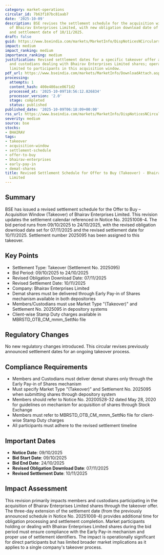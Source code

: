 ```yaml
---
category: market-operations
circular_id: 7b63f187bc81aab7
date: '2025-10-09'
description: BSE revises the settlement schedule for the acquisition window takeover
  of Bhairav Enterprises Limited, with new obligation download date of 07/11/2025
  and settlement date of 10/11/2025.
draft: false
guid: https://www.bseindia.com/markets/MarketInfo/DispNoticesNCirculars.aspx?Noticeid={332BF402-FC1B-492D-9B3E-B91FFDE8DEE4}&noticeno=20251009-5&dt=10/09/2025&icount=5&totcount=72&flag=0
impact: medium
impact_ranking: medium
importance_ranking: medium
justification: Revised settlement dates for a specific takeover offer affecting members
  and custodians dealing with Bhairav Enterprises Limited shares; operational impact
  limited to participants in this acquisition window.
pdf_url: https://www.bseindia.com/markets/MarketInfo/DownloadAttach.aspx?id=20251009-5&attachedId=
processing:
  attempts: 1
  content_hash: 400e400ace0671d2
  processed_at: '2025-10-09T18:56:12.826834'
  processor_version: '2.0'
  stage: completed
  status: published
published_date: '2025-10-09T06:18:09+00:00'
rss_url: https://www.bseindia.com/markets/MarketInfo/DispNoticesNCirculars.aspx?Noticeid={332BF402-FC1B-492D-9B3E-B91FFDE8DEE4}&noticeno=20251009-5&dt=10/09/2025&icount=5&totcount=72&flag=0
severity: medium
source: bse
stocks:
- BHAIRAV
tags:
- takeover
- acquisition-window
- settlement-schedule
- offer-to-buy
- bhairav-enterprises
- early-pay-in
- demat-shares
title: Revised Settlement Schedule for Offer to Buy (Takeover) - Bhairav Enterprises
  Limited
---
```


## Summary

BSE has issued a revised settlement schedule for the Offer to Buy – Acquisition Window (Takeover) of Bhairav Enterprises Limited. This revision updates the settlement calendar referenced in Notice No. 20251008-4. The bid period runs from 09/10/2025 to 24/10/2025, with the revised obligation download date set for 07/11/2025 and the revised settlement date for 10/11/2025. Settlement number 2025095 has been assigned to this takeover.

## Key Points

- Settlement Type: Takeover (Settlement No. 2025095)
- Bid Period: 09/10/2025 to 24/10/2025
- Revised Obligation Download Date: 07/11/2025
- Revised Settlement Date: 10/11/2025
- Company: Bhairav Enterprises Limited
- Demat shares must be delivered through Early Pay-in of Shares mechanism available in both depositories
- Members/Custodians must use Market Type "(Takeover)" and Settlement No. 2025095 in depository systems
- Client-wise Stamp Duty charges available in MBRSTD_OTB_CM_mmm_SettNo file

## Regulatory Changes

No new regulatory changes introduced. This circular revises previously announced settlement dates for an ongoing takeover process.

## Compliance Requirements

- Members and Custodians must deliver demat shares only through the Early Pay-in of Shares mechanism
- Must specify Market Type "(Takeover)" and Settlement No. 2025095 when submitting shares through depository system
- Members should refer to Notice No. 20200528-32 dated May 28, 2020 for guidelines on mechanism for acquisition of shares through Stock Exchange
- Members must refer to MBRSTD_OTB_CM_mmm_SettNo file for client-wise Stamp Duty charges
- All participants must adhere to the revised settlement timeline

## Important Dates

- **Notice Date**: 09/10/2025
- **Bid Start Date**: 09/10/2025
- **Bid End Date**: 24/10/2025
- **Revised Obligation Download Date**: 07/11/2025
- **Revised Settlement Date**: 10/11/2025

## Impact Assessment

This revision primarily impacts members and custodians participating in the acquisition of Bhairav Enterprises Limited shares through the takeover offer. The three-day extension of the settlement date (from the previously announced schedule in Notice No. 20251008-4) provides additional time for obligation processing and settlement completion. Market participants holding or dealing with Bhairav Enterprises Limited shares during the bid period must ensure compliance with the Early Pay-in mechanism and proper use of settlement identifiers. The impact is operationally significant for direct participants but has limited broader market implications as it applies to a single company's takeover process.